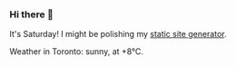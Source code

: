### Hi there :wave:

It's Saturday! I might be polishing my [static site generator](https://github.com/bewuethr/pandoc-bash-blog).

Weather in Toronto: sunny, at +8°C.
